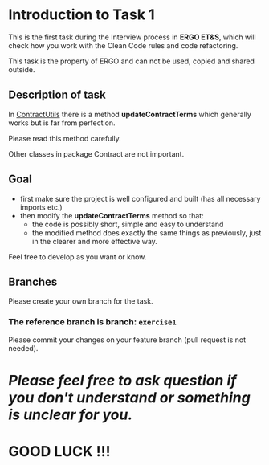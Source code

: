 # Introduction to Task 1
This is the first task during the Interview process in **ERGO ET&S**, which will check how you work with the Clean Code rules and code refactoring. 

This task is the property of ERGO and can not be used, copied and shared outside.
## Description of task
In [ContractUtils][ContractUtils] there is a method **updateContractTerms** which generally works but is far from perfection. 

Please read this method carefully. 

Other classes in package Contract are not important.
## Goal

- first make sure the project is well configured and built (has all necessary imports etc.)
- then modify the **updateContractTerms** method so that:
  - the code is possibly short, simple and easy to understand
  - the modified method does exactly the same things as previously, just in the clearer and more effective way.

Feel free to develop as you want or know.

## Branches
Please create your own branch for the task.

### **The reference branch is branch: `exercise1`**
Please commit your changes on your feature branch (pull request is not needed).

# _Please feel free to ask question if you don't understand or something is unclear for you._
# **GOOD LUCK !!!**

[ContractUtils]: src/main/java/digital/ergo/interview/insurance/utils/ContractUtils.java
